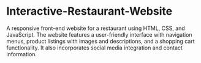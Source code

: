 # Interactive-Restaurant-Website
 A responsive front-end website for a restaurant using HTML, CSS, and JavaScript. The website features a   user-friendly interface with navigation menus, product listings with images and descriptions, and a shopping cart functionality. It also incorporates social media integration and contact information. 
